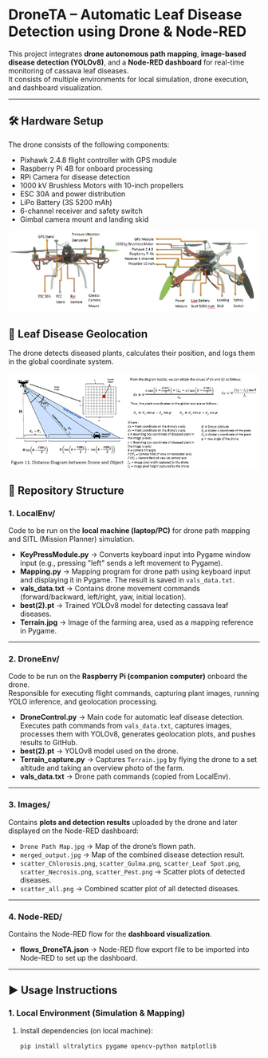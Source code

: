 # DroneTA – Automatic Leaf Disease Detection using Drone & Node-RED

This project integrates **drone autonomous path mapping**, **image-based disease detection (YOLOv8)**, and a **Node-RED dashboard** for real-time monitoring of cassava leaf diseases.  
It consists of multiple environments for local simulation, drone execution, and dashboard visualization.  

---
## 🛠️ Hardware Setup
The drone consists of the following components:

- Pixhawk 2.4.8 flight controller with GPS module  
- Raspberry Pi 4B for onboard processing  
- RPi Camera for disease detection  
- 1000 kV Brushless Motors with 10-inch propellers  
- ESC 30A and power distribution  
- LiPo Battery (3S 5200 mAh)  
- 6-channel receiver and safety switch  
- Gimbal camera mount and landing skid  

![Drone Hardware Overview](drone_hardware_overview.png)

## 📡 Leaf Disease Geolocation
The drone detects diseased plants, calculates their position, and logs them in the global coordinate system.

![Object_Distance Diagram](disease_geolocation.png)  

## 📂 Repository Structure

### 1. **LocalEnv/**
Code to be run on the **local machine (laptop/PC)** for drone path mapping and SITL (Mission Planner) simulation.

- **KeyPressModule.py** → Converts keyboard input into Pygame window input (e.g., pressing "left" sends a left movement to Pygame).  
- **Mapping.py** → Mapping program for drone path using keyboard input and displaying it in Pygame. The result is saved in `vals_data.txt`.  
- **vals_data.txt** → Contains drone movement commands (forward/backward, left/right, yaw, initial location).  
- **best(2).pt** → Trained YOLOv8 model for detecting cassava leaf diseases.  
- **Terrain.jpg** → Image of the farming area, used as a mapping reference in Pygame.  

---

### 2. **DroneEnv/**
Code to be run on the **Raspberry Pi (companion computer)** onboard the drone.  
Responsible for executing flight commands, capturing plant images, running YOLO inference, and geolocation processing.

- **DroneControl.py** → Main code for automatic leaf disease detection. Executes path commands from `vals_data.txt`, captures images, processes them with YOLOv8, generates geolocation plots, and pushes results to GitHub.  
- **best(2).pt** → YOLOv8 model used on the drone.  
- **Terrain_capture.py** → Captures `Terrain.jpg` by flying the drone to a set altitude and taking an overview photo of the farm.  
- **vals_data.txt** → Drone path commands (copied from LocalEnv).  

---

### 3. **Images/**
Contains **plots and detection results** uploaded by the drone and later displayed on the Node-RED dashboard:

- `Drone Path Map.jpg` → Map of the drone’s flown path.  
- `merged_output.jpg` → Map of the combined disease detection result.  
- `scatter_Chlorosis.png`, `scatter_Gulma.png`, `scatter_Leaf Spot.png`, `scatter_Necrosis.png`, `scatter_Pest.png` → Scatter plots of detected diseases.  
- `scatter_all.png` → Combined scatter plot of all detected diseases.  

---

### 4. **Node-RED/**
Contains the Node-RED flow for the **dashboard visualization**.

- **flows_DroneTA.json** → Node-RED flow export file to be imported into Node-RED to set up the dashboard.  

---

## ▶️ Usage Instructions

### 1. Local Environment (Simulation & Mapping)

1. Install dependencies (on local machine):
   ```bash
   pip install ultralytics pygame opencv-python matplotlib
